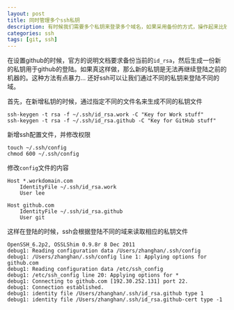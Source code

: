 ```yaml
---
layout: post
title: 同时管理多个ssh私钥
description: 有时候我们需要多个私钥来登录多个域名，如果采用备份的方式，操作起来比较麻烦，并且需要手工干预。更好的方式是采用配置文件能够根据登录域的不同采用不同的私钥
categories: ssh
tags: [git, ssh]
---
```


在设置github的时候，官方的说明文档要求备份当前的`id_rsa`，然后生成一份新的私钥用于github的登陆。如果真这样做，那么新的私钥是无法再继续登陆之前的机器的。这种方法有点暴力…
还好ssh可以让我们通过不同的私钥来登陆不同的域。

首先，在新增私钥的时候，通过指定不同的文件名来生成不同的私钥文件

```
ssh-keygen -t rsa -f ~/.ssh/id_rsa.work -C "Key for Work stuff"
ssh-keygen -t rsa -f ~/.ssh/id_rsa.github -C "Key for GitHub stuff"
```

新增ssh配置文件，并修改权限

```
touch ~/.ssh/config
chmod 600 ~/.ssh/config
```

修改`config`文件的内容

```
Host *.workdomain.com
    IdentityFile ~/.ssh/id_rsa.work
    User lee
 
Host github.com
    IdentityFile ~/.ssh/id_rsa.github
    User git
```
这样在登陆的时候，ssh会根据登陆不同的域来读取相应的私钥文件

```
OpenSSH_6.2p2, OSSLShim 0.9.8r 8 Dec 2011
debug1: Reading configuration data /Users/zhanghan/.ssh/config
debug1: /Users/zhanghan/.ssh/config line 1: Applying options for github.com
debug1: Reading configuration data /etc/ssh_config
debug1: /etc/ssh_config line 20: Applying options for *
debug1: Connecting to github.com [192.30.252.131] port 22.
debug1: Connection established.
debug1: identity file /Users/zhanghan/.ssh/id_rsa.github type 1
debug1: identity file /Users/zhanghan/.ssh/id_rsa.github-cert type -1
```

